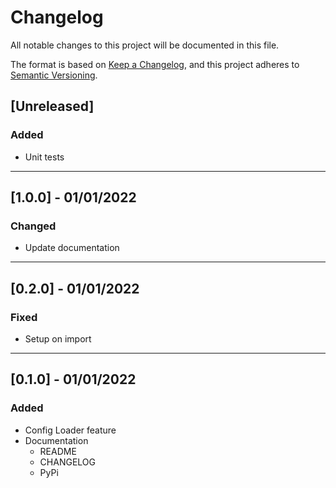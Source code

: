 # Changelog
All notable changes to this project will be documented in this file.

The format is based on [Keep a Changelog](https://keepachangelog.com/en/1.0.0/),
and this project adheres to [Semantic Versioning](https://semver.org/spec/v2.0.0.html).

## [Unreleased]
### Added
- Unit tests

---

## [1.0.0] - 01/01/2022
### Changed
- Update documentation

---

## [0.2.0] - 01/01/2022
### Fixed
- Setup on import

---

## [0.1.0] - 01/01/2022
### Added
- Config Loader feature
- Documentation
  - README
  - CHANGELOG
  - PyPi
